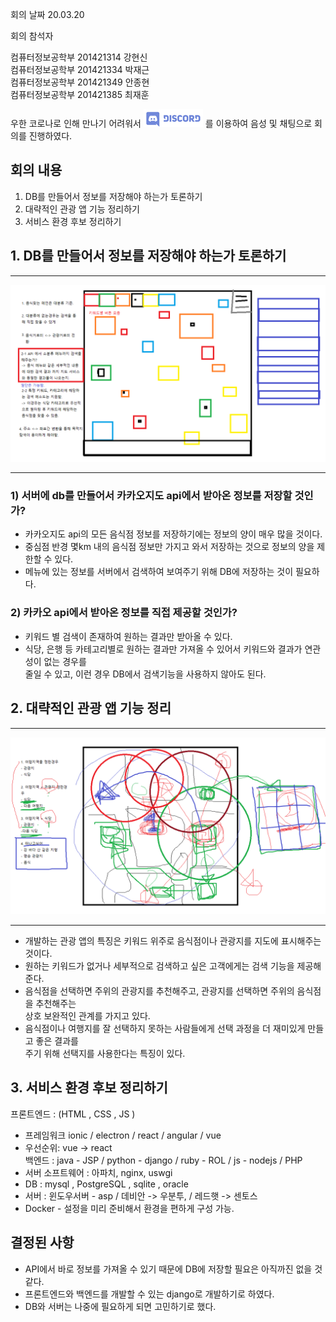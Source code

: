 회의 날짜 20.03.20

회의 참석자

컴퓨터정보공학부 201421314 강현신   
컴퓨터정보공학부 201421334 박재근   
컴퓨터정보공학부 201421349 안종현   
컴퓨터정보공학부 201421385 최재훈   


우한 코로나로 인해 만나기 어려워서 ![Alt text](/res/discord_edit.png) 를 이용하여 음성 및 채팅으로 회의를 진행하였다.

## 회의 내용
1. DB를 만들어서 정보를 저장해야 하는가 토론하기
2. 대략적인 관광 앱 기능 정리하기
3. 서비스 환경 후보 정리하기

## 1. DB를 만들어서 정보를 저장해야 하는가 토론하기
***
![synod_paint_2](/res/20.03.20_CF2.png)
***
### 1) 서버에 db를 만들어서 카카오지도 api에서 받아온 정보를 저장할 것인가?
* 카카오지도 api의 모든 음식점 정보를 저장하기에는 정보의 양이 매우 많을 것이다.   
* 중심점 반경 몇km 내의 음식점 정보만 가지고 와서 저장하는 것으로 정보의 양을 제한할 수 있다.   
* 메뉴에 있는 정보를 서버에서 검색하여 보여주기 위해 DB에 저장하는 것이 필요하다.   

### 2) 카카오 api에서 받아온 정보를 직접 제공할 것인가?
* 키워드 별 검색이 존재하여 원하는 결과만 받아올 수 있다.   
* 식당, 은행 등 카테고리별로 원하는 결과만 가져올 수 있어서 키워드와 결과가 연관성이 없는 경우를   
줄일 수 있고, 이런 경우 DB에서 검색기능을 사용하지 않아도 된다.

## 2. 대략적인 관광 앱 기능 정리
***
![synod_paint_1](/res/20.03.20_CF1.png)
***
* 개발하는 관광 앱의 특징은 키워드 위주로 음식점이나 관광지를 지도에 표시해주는 것이다.   
* 원하는 키워드가 없거나 세부적으로 검색하고 싶은 고객에게는 검색 기능을 제공해준다.   
* 음식점을 선택하면 주위의 관광지를 추천해주고, 관광지를 선택하면 주위의 음식점을 추천해주는   
상호 보완적인 관계를 가지고 있다.   
* 음식점이나 여행지를 잘 선택하지 못하는 사람들에게 선택 과정을 더 재미있게 만들고 좋은 결과를   
주기 위해 선택지를 사용한다는 특징이 있다.   

## 3. 서비스 환경 후보 정리하기
프론트엔드 : (HTML , CSS , JS )
- 프레임워크 ionic / electron / react / angular / vue 
- 우선순위: vue -> react   
백엔드 : java - JSP / python - django / ruby - ROL / js - nodejs / PHP 
- 서버 소프트웨어 : 아파치, nginx, uswgi   
- DB : mysql , PostgreSQL , sqlite , oracle   
- 서버 : 윈도우서버 - asp  / 데비안 -> 우분투, / 레드햇 -> 센토스   
- Docker - 설정을 미리 준비해서 환경을 편하게 구성 가능.   

## 결정된 사항
* API에서 바로 정보를 가져올 수 있기 때문에 DB에 저장할 필요은 아직까진 없을 것 같다.
* 프론트엔드와 백엔드를 개발할 수 있는 django로 개발하기로 하였다.   
* DB와 서버는 나중에 필요하게 되면 고민하기로 했다.
